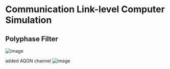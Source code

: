 # Communication Link-level Computer Simulation

## Polyphase Filter
![image](https://user-images.githubusercontent.com/77954837/115102521-5b3b9e80-9f86-11eb-9967-d64b6d5f5b9b.png)

added AQGN channel
![image](https://user-images.githubusercontent.com/77954837/115102554-9047f100-9f86-11eb-9db9-e38b0f2933f3.png)
